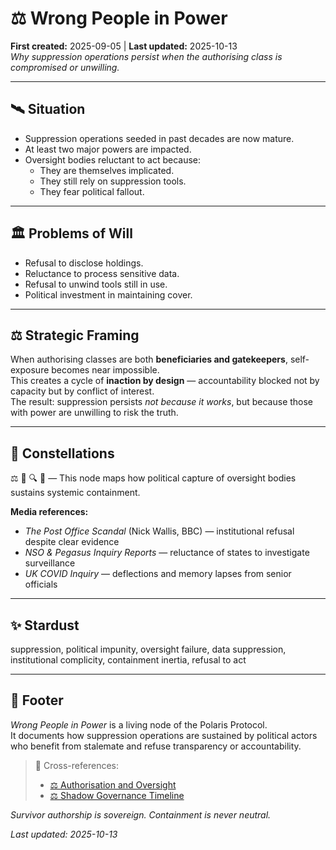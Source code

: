 # ⚖️ Wrong People in Power  
**First created:** 2025-09-05 | **Last updated:** 2025-10-13  
*Why suppression operations persist when the authorising class is compromised or unwilling.*

---

## 🛰️ Situation  
- Suppression operations seeded in past decades are now mature.  
- At least two major powers are impacted.  
- Oversight bodies reluctant to act because:  
  - They are themselves implicated.  
  - They still rely on suppression tools.  
  - They fear political fallout.  

---

## 🏛️ Problems of Will  
- Refusal to disclose holdings.  
- Reluctance to process sensitive data.  
- Refusal to unwind tools still in use.  
- Political investment in maintaining cover.  

---

## ⚖️ Strategic Framing  
When authorising classes are both **beneficiaries and gatekeepers**, self-exposure becomes near impossible.  
This creates a cycle of **inaction by design** — accountability blocked not by capacity but by conflict of interest.  
The result: suppression persists *not because it works*, but because those with power are unwilling to risk the truth.

---

## 🌌 Constellations  
⚖️ 🧿 🔍 🛑 — This node maps how political capture of oversight bodies sustains systemic containment.

**Media references:**  
- *The Post Office Scandal* (Nick Wallis, BBC) — institutional refusal despite clear evidence  
- *NSO & Pegasus Inquiry Reports* — reluctance of states to investigate surveillance  
- *UK COVID Inquiry* — deflections and memory lapses from senior officials

---

## ✨ Stardust  
suppression, political impunity, oversight failure, data suppression, institutional complicity, containment inertia, refusal to act

---

## 🏮 Footer  

*Wrong People in Power* is a living node of the Polaris Protocol.  
It documents how suppression operations are sustained by political actors who benefit from stalemate and refuse transparency or accountability.

> 📡 Cross-references:
> 
> - [⚖️ Authorisation and Oversight](./⚖️_authorisation_and_oversight.md)  
> - [⚖️ Shadow Governance Timeline](./⚖️_shadow_governance_timeline.md)

*Survivor authorship is sovereign. Containment is never neutral.*  

_Last updated: 2025-10-13_

